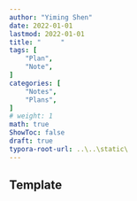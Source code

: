 ```yaml
---
author: "Yiming Shen"
date: 2022-01-01
lastmod: 2022-01-01
title: "     "
tags: [
    "Plan",
    "Note",
]
categories: [
    "Notes",
    "Plans", 
]
# weight: 1
math: true
ShowToc: false
draft: true
typora-root-url: ..\..\static\
---
```


## Template
